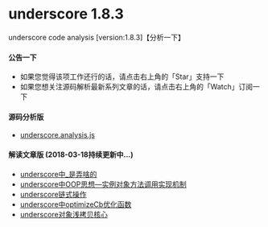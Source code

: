 # underscore 1.8.3
underscore code analysis [version:1.8.3]【分析一下】

#### 公告一下
* 如果您觉得该项工作还行的话，请点击右上角的「Star」支持一下
* 如果您想关注源码解析最新系列文章的话，请点击右上角的「Watch」订阅一下  

#### 源码分析版
* [underscore.analysis.js](https://github.com/xlshen/underscore/blob/master/underscore.analysis.js)

#### 解读文章版 (2018-03-18持续更新中...)
* [underscore中_是弄啥的](https://github.com/xlshen/underscore/issues/1)
* [underscore中OOP思想—实例对象方法调用实现机制](https://github.com/xlshen/underscore/issues/2)
* [underscore链式操作](https://github.com/xlshen/underscore/issues/3)
* [underscore中optimizeCb优化函数](https://github.com/xlshen/underscore/issues/4)
* [underscore对象浅拷贝核心](https://github.com/xlshen/underscore/issues/5)
